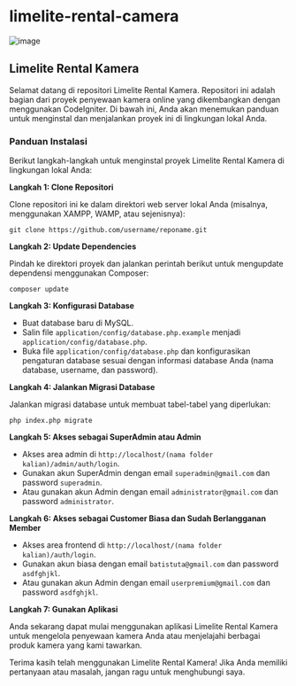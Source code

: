 # limelite-rental-camera
![image](https://github.com/muhammad-dicky/limelite-rental-camera/assets/58357765/43ca8b62-820c-4683-8ccb-c5a4c8ce97f3)

## Limelite Rental Kamera

Selamat datang di repositori Limelite Rental Kamera. Repositori ini adalah bagian dari proyek penyewaan kamera online yang dikembangkan dengan menggunakan CodeIgniter. Di bawah ini, Anda akan menemukan panduan untuk menginstal dan menjalankan proyek ini di lingkungan lokal Anda.

### Panduan Instalasi

Berikut langkah-langkah untuk menginstal proyek Limelite Rental Kamera di lingkungan lokal Anda:

**Langkah 1: Clone Repositori**

Clone repositori ini ke dalam direktori web server lokal Anda (misalnya, menggunakan XAMPP, WAMP, atau sejenisnya):

```
git clone https://github.com/username/reponame.git
```

**Langkah 2: Update Dependencies**

Pindah ke direktori proyek dan jalankan perintah berikut untuk mengupdate dependensi menggunakan Composer:

```
composer update
```

**Langkah 3: Konfigurasi Database**

- Buat database baru di MySQL.
- Salin file `application/config/database.php.example` menjadi `application/config/database.php`.
- Buka file `application/config/database.php` dan konfigurasikan pengaturan database sesuai dengan informasi database Anda (nama database, username, dan password).

**Langkah 4: Jalankan Migrasi Database**

Jalankan migrasi database untuk membuat tabel-tabel yang diperlukan:

```
php index.php migrate
```

**Langkah 5: Akses sebagai SuperAdmin atau Admin**

- Akses area admin di `http://localhost/(nama folder kalian)/admin/auth/login`.
- Gunakan akun SuperAdmin dengan email `superadmin@gmail.com` dan password `superadmin`.
- Atau gunakan akun Admin dengan email `administrator@gmail.com` dan password `administrator`.

**Langkah 6: Akses sebagai Customer Biasa dan Sudah Berlangganan Member**

- Akses area frontend di `http://localhost/(nama folder kalian)/auth/login`.
- Gunakan akun biasa dengan email `batistuta@gmail.com` dan password `asdfghjkl`.
- Atau gunakan akun Admin dengan email `userpremium@gmail.com` dan password `asdfghjkl`.

**Langkah 7: Gunakan Aplikasi**

Anda sekarang dapat mulai menggunakan aplikasi Limelite Rental Kamera untuk mengelola penyewaan kamera Anda atau menjelajahi berbagai produk kamera yang kami tawarkan.

Terima kasih telah menggunakan Limelite Rental Kamera! Jika Anda memiliki pertanyaan atau masalah, jangan ragu untuk menghubungi saya.
